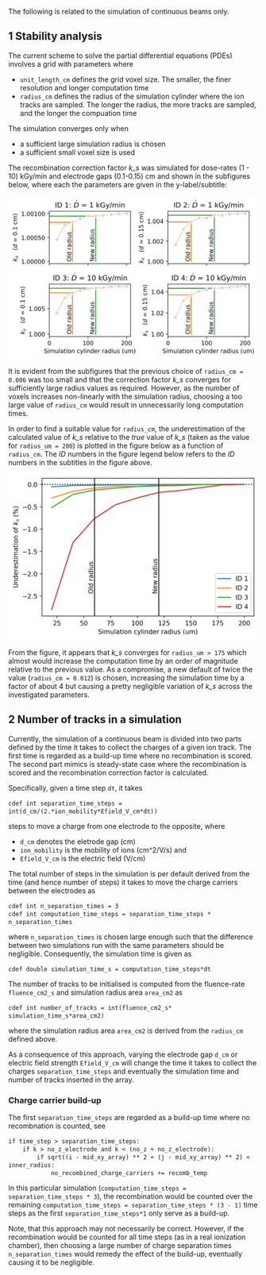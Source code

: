 The following is related to the simulation of continuous beams only.

## 1 Stability analysis

The current scheme to solve the partial differential equations (PDEs) involves a grid with parameters where
- ```unit_length_cm``` defines the grid voxel size. The smaller, the finer resolution and longer computation time
- ```radius_cm``` defines the radius of the simulation cylinder where the ion tracks are sampled. The longer the radius, the more tracks are sampled, and the longer the compuation time

The simulation converges only when 
- a sufficient large simulation radius is chosen
- a sufficient small voxel size is used  

The recombination correction factor *k_s* was simulated for dose-rates (1 - 10) kGy/min and electrode gaps (0.1-0.15) cm and shown in the subfigures below, where each the parameters are given in the y-label/subtitle:

<img src="figures/convergence_plot.png" width="750">

It is evident from the subfigures that the previous choice of ```radius_cm = 0.006``` was too small and that the correction factor *k_s* converges for sufficiently large radius values as required. However, as the number of voxels increases non-linearly with the simulation radius, choosing a too large value of  ```radius_cm``` would result in unnecessarily long computation times. 

In order to find a suitable value for ```radius_cm```, the underestimation of the calculated value of *k_s* relative to the *true* value of *k_s* (taken as the value for ```radius_um = 200```) is plotted in the figure below as a function of ```radius_cm```. The *ID* numbers in the figure legend below refers to the *ID* numbers in the subtitles in the figure above.

<img src="figures/Underestimation_plot.png" width="600">

From the figure, it appears that *k_s* converges for ```radius_um > 175``` which almost would increase the computation time by an order of magnitude relative to the previous value. As a compromise, a new default of twice the value (```radius_cm = 0.012```) is chosen, increasing the simulation time by a factor of about 4 but causing a pretty negligible variation of *k_s* across the investigated parameters. 


## 2 Number of tracks in a simulation
Currently, the simulation of a continuous beam is divided into two parts defined by the time it takes to collect the charges of a given ion track. The first time is regarded as a build-up time where no recombination is scored. The second part mimics is steady-state case where the recombination is scored and the recombination correction factor is calculated.

Specifically, given a time step ```dt```, it takes  
```
cdef int separation_time_steps = int(d_cm/(2.*ion_mobility*Efield_V_cm*dt))  
```  
steps to move a charge from one electrode to the opposite, where 
- ```d_cm``` denotes the eletrode gap (cm)
- ```ion_mobility``` is the mobility of ions (cm^2/V/s) and 
- ```Efield_V_cm``` is the electric field (V/cm)

The total number of steps in the simulation is per default derived from the time (and hence number of steps) it takes to move the charge carriers between the electrodes as  
```
cdef int n_separation_times = 3
cdef int computation_time_steps = separation_time_steps * n_separation_times
```
where ```n_separation_times``` is chosen large enough such that the difference between two simulations run with the same parameters should be negligible. Consequently, the simulation time is given as 
```
cdef double simulation_time_s = computation_time_steps*dt
```

The number of tracks to be initialised is computed from the fluence-rate ```fluence_cm2_s``` and simulation radius area ```area_cm2``` as
```
cdef int number_of_tracks = int(fluence_cm2_s* simulation_time_s*area_cm2)
```
where the simulation radius area ```area_cm2``` is derived from the ```radius_cm``` defined above. 

As a consequence of this approach, varying the electrode gap ```d_cm``` or electric field strength ```Efield_V_cm``` will change the time it takes to collect the charges ```separation_time_steps``` and eventually the simulation time and number of tracks inserted in the array.


### Charge carrier build-up
The first ```separation_time_steps``` are regarded as a build-up time where no recombnation is counted, see
```
if time_step > separation_time_steps:
    if k > no_z_electrode and k < (no_z + no_z_electrode):
        if sqrt((i - mid_xy_array) ** 2 + (j - mid_xy_array) ** 2) < inner_radius:
            no_recombined_charge_carriers += recomb_temp
```
In this particular simulation (```computation_time_steps = separation_time_steps * 3```), the recombination would be counted over the remaining  ```computation_time_steps = separation_time_steps * (3 - 1)``` time steps as the first ```separation_time_steps*1``` only serve as a build-up.

Note, that this approach may not necessarily be correct. However, if the recombination would be counted for all time steps (as in a real ionization chamber), then choosing a large number of charge separation times ```n_separation_times``` would remedy the effect of the build-up, eventually causing it to be negligible.

